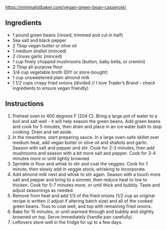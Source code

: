 https://minimalistbaker.com/vegan-green-bean-casserole/

## Ingredients
* 1 pound green beans (rinsed, trimmed and cut in half)
* Sea salt and black pepper
* 2 Tbsp vegan butter or olive oil
* 1 medium shallot (minced)
* 2 cloves garlic (minced)
* 1 cup finely chopped mushrooms (button, baby bella, or cremini)
* 2 Tbsp all-purpose flour
* 3/4 cup vegetable broth (DIY or store-bought)
* 1 cup unsweetened plain almond milk
* 1 1/2 cups crispy fried onions (divided // I love Trader’s Brand - check ingredients to ensure vegan friendly)


## Instructions
1. Preheat oven to 400 degrees F (204 C). Bring a large pot of water to a boil and salt well - it will help season the green beans.
  Add green beans and cook for 5 minutes, then drain and place in an ice water bath to stop cooking. Drain and set aside.
1. In the meantime, start preparing sauce. In a large oven-safe skillet over medium heat, add vegan butter or olive oil and shallots and garlic.
  Season with salt and pepper and stir. Cook for 2-3 minutes, then add mushrooms and season with a bit more salt and pepper. Cook for 3-4 minutes more or until lightly browned.
1. Sprinkle in flour and whisk to stir and coat the veggies. Cook for 1 minute, then slowly add in veggie stock, whisking to incorporate.
1. Add almond milk next and whisk to stir again. Season with a touch more salt and pepper and bring to a simmer, then reduce heat to low
  to thicken. Cook for 5-7 minutes more, or until thick and bubbly. Taste and adjust seasonings as needed.
1. Remove from heat and add 1/3 of the fried onions (1/2 cup as original recipe is written // adjust if altering batch size)
  and all of the cooked green beans. Toss to coat well, and top with remaining fried onions.
1. Bake for 15 minutes, or until warmed through and bubbly and slightly browned on top. Serve immediately (handle pan carefully).
1. Leftovers store well in the fridge for up to a few days.



